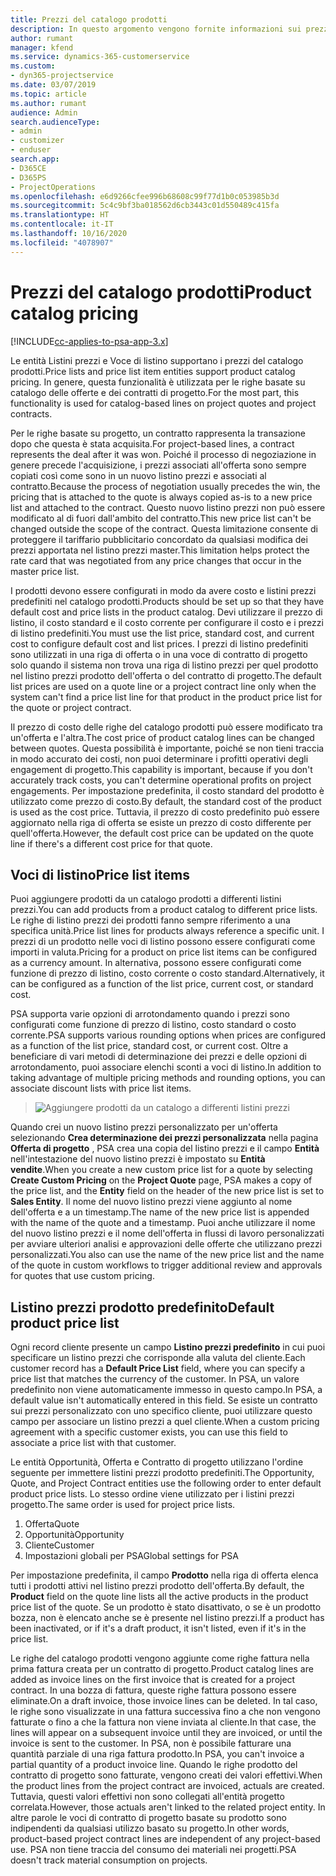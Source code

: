 ```yaml
---
title: Prezzi del catalogo prodotti
description: In questo argomento vengono fornite informazioni sui prezzi del catalogo prodotti in Dynamics 365 Project Service Automation (PSA).
author: rumant
manager: kfend
ms.service: dynamics-365-customerservice
ms.custom:
- dyn365-projectservice
ms.date: 03/07/2019
ms.topic: article
ms.author: rumant
audience: Admin
search.audienceType:
- admin
- customizer
- enduser
search.app:
- D365CE
- D365PS
- ProjectOperations
ms.openlocfilehash: e6d9266cfee996b68608c99f77d1b0c053985b3d
ms.sourcegitcommit: 5c4c9bf3ba018562d6cb3443c01d550489c415fa
ms.translationtype: HT
ms.contentlocale: it-IT
ms.lasthandoff: 10/16/2020
ms.locfileid: "4078907"
---
```

# <a name="product-catalog-pricing"></a><span data-ttu-id="af12f-103">Prezzi del catalogo prodotti</span><span class="sxs-lookup"><span data-stu-id="af12f-103">Product catalog pricing</span></span> 

[!INCLUDE[cc-applies-to-psa-app-3.x](../includes/cc-applies-to-psa-app-3x.md)]


<span data-ttu-id="af12f-104">Le entità Listini prezzi e Voce di listino supportano i prezzi del catalogo prodotti.</span><span class="sxs-lookup"><span data-stu-id="af12f-104">Price lists and price list item entities support product catalog pricing.</span></span> <span data-ttu-id="af12f-105">In genere, questa funzionalità è utilizzata per le righe basate su catalogo delle offerte e dei contratti di progetto.</span><span class="sxs-lookup"><span data-stu-id="af12f-105">For the most part, this functionality is used for catalog-based lines on project quotes and project contracts.</span></span>

<span data-ttu-id="af12f-106">Per le righe basate su progetto, un contratto rappresenta la transazione dopo che questa è stata acquisita.</span><span class="sxs-lookup"><span data-stu-id="af12f-106">For project-based lines, a contract represents the deal after it was won.</span></span> <span data-ttu-id="af12f-107">Poiché il processo di negoziazione in genere precede l'acquisizione, i prezzi associati all'offerta sono sempre copiati così come sono in un nuovo listino prezzi e associati al contratto.</span><span class="sxs-lookup"><span data-stu-id="af12f-107">Because the process of negotiation usually precedes the win, the pricing that is attached to the quote is always copied as-is to a new price list and attached to the contract.</span></span> <span data-ttu-id="af12f-108">Questo nuovo listino prezzi non può essere modificato al di fuori dall'ambito del contratto.</span><span class="sxs-lookup"><span data-stu-id="af12f-108">This new price list can't be changed outside the scope of the contract.</span></span> <span data-ttu-id="af12f-109">Questa limitazione consente di proteggere il tariffario pubblicitario concordato da qualsiasi modifica dei prezzi apportata nel listino prezzi master.</span><span class="sxs-lookup"><span data-stu-id="af12f-109">This limitation helps protect the rate card that was negotiated from any price changes that occur in the master price list.</span></span>

<span data-ttu-id="af12f-110">I prodotti devono essere configurati in modo da avere costo e listini prezzi predefiniti nel catalogo prodotti.</span><span class="sxs-lookup"><span data-stu-id="af12f-110">Products should be set up so that they have default cost and price lists in the product catalog.</span></span> <span data-ttu-id="af12f-111">Devi utilizzare il prezzo di listino, il costo standard e il costo corrente per configurare il costo e i prezzi di listino predefiniti.</span><span class="sxs-lookup"><span data-stu-id="af12f-111">You must use the list price, standard cost, and current cost to configure default cost and list prices.</span></span> <span data-ttu-id="af12f-112">I prezzi di listino predefiniti sono utilizzati in una riga di offerta o in una voce di contratto di progetto solo quando il sistema non trova una riga di listino prezzi per quel prodotto nel listino prezzi prodotto dell'offerta o del contratto di progetto.</span><span class="sxs-lookup"><span data-stu-id="af12f-112">The default list prices are used on a quote line or a project contract line only when the system can't find a price list line for that product in the product price list for the quote or project contract.</span></span>

<span data-ttu-id="af12f-113">Il prezzo di costo delle righe del catalogo prodotti può essere modificato tra un'offerta e l'altra.</span><span class="sxs-lookup"><span data-stu-id="af12f-113">The cost price of product catalog lines can be changed between quotes.</span></span> <span data-ttu-id="af12f-114">Questa possibilità è importante, poiché se non tieni traccia in modo accurato dei costi, non puoi determinare i profitti operativi degli engagement di progetto.</span><span class="sxs-lookup"><span data-stu-id="af12f-114">This capability is important, because if you don't accurately track costs, you can't determine operational profits on project engagements.</span></span> <span data-ttu-id="af12f-115">Per impostazione predefinita, il costo standard del prodotto è utilizzato come prezzo di costo.</span><span class="sxs-lookup"><span data-stu-id="af12f-115">By default, the standard cost of the product is used as the cost price.</span></span> <span data-ttu-id="af12f-116">Tuttavia, il prezzo di costo predefinito può essere aggiornato nella riga di offerta se esiste un prezzo di costo differente per quell'offerta.</span><span class="sxs-lookup"><span data-stu-id="af12f-116">However, the default cost price can be updated on the quote line if there's a different cost price for that quote.</span></span>

## <a name="price-list-items"></a><span data-ttu-id="af12f-117">Voci di listino</span><span class="sxs-lookup"><span data-stu-id="af12f-117">Price list items</span></span>

<span data-ttu-id="af12f-118">Puoi aggiungere prodotti da un catalogo prodotti a differenti listini prezzi.</span><span class="sxs-lookup"><span data-stu-id="af12f-118">You can add products from a product catalog to different price lists.</span></span> <span data-ttu-id="af12f-119">Le righe di listino prezzi dei prodotti fanno sempre riferimento a una specifica unità.</span><span class="sxs-lookup"><span data-stu-id="af12f-119">Price list lines for products always reference a specific unit.</span></span> <span data-ttu-id="af12f-120">I prezzi di un prodotto nelle voci di listino possono essere configurati come importi in valuta.</span><span class="sxs-lookup"><span data-stu-id="af12f-120">Pricing for a product on price list items can be configured as a currency amount.</span></span> <span data-ttu-id="af12f-121">In alternativa, possono essere configurati come funzione di prezzo di listino, costo corrente o costo standard.</span><span class="sxs-lookup"><span data-stu-id="af12f-121">Alternatively, it can be configured as a function of the list price, current cost, or standard cost.</span></span>

<span data-ttu-id="af12f-122">PSA supporta varie opzioni di arrotondamento quando i prezzi sono configurati come funzione di prezzo di listino, costo standard o costo corrente.</span><span class="sxs-lookup"><span data-stu-id="af12f-122">PSA supports various rounding options when prices are configured as a function of the list price, standard cost, or current cost.</span></span> <span data-ttu-id="af12f-123">Oltre a beneficiare di vari metodi di determinazione dei prezzi e delle opzioni di arrotondamento, puoi associare elenchi sconti a voci di listino.</span><span class="sxs-lookup"><span data-stu-id="af12f-123">In addition to taking advantage of multiple pricing methods and rounding options, you can associate discount lists with price list items.</span></span> 

> ![Aggiungere prodotti da un catalogo a differenti listini prezzi](media/basic-guide-16.png)

<span data-ttu-id="af12f-125">Quando crei un nuovo listino prezzi personalizzato per un'offerta selezionando **Crea determinazione dei prezzi personalizzata** nella pagina **Offerta di progetto** , PSA crea una copia del listino prezzi e il campo **Entità** nell'intestazione del nuovo listino prezzi è impostato su **Entità vendite**.</span><span class="sxs-lookup"><span data-stu-id="af12f-125">When you create a new custom price list for a quote by selecting **Create Custom Pricing** on the **Project Quote** page, PSA makes a copy of the price list, and the **Entity** field on the header of the new price list is set to **Sales Entity**.</span></span> <span data-ttu-id="af12f-126">Il nome del nuovo listino prezzi viene aggiunto al nome dell'offerta e a un timestamp.</span><span class="sxs-lookup"><span data-stu-id="af12f-126">The name of the new price list is appended with the name of the quote and a timestamp.</span></span> <span data-ttu-id="af12f-127">Puoi anche utilizzare il nome del nuovo listino prezzi e il nome dell'offerta in flussi di lavoro personalizzati per avviare ulteriori analisi e approvazioni delle offerte che utilizzano prezzi personalizzati.</span><span class="sxs-lookup"><span data-stu-id="af12f-127">You also can use the name of the new price list and the name of the quote in custom workflows to trigger additional review and approvals for quotes that use custom pricing.</span></span>

 
## <a name="default-product-price-list"></a><span data-ttu-id="af12f-128">Listino prezzi prodotto predefinito</span><span class="sxs-lookup"><span data-stu-id="af12f-128">Default product price list</span></span>
<span data-ttu-id="af12f-129">Ogni record cliente presente un campo **Listino prezzi predefinito** in cui puoi specificare un listino prezzi che corrisponde alla valuta del cliente.</span><span class="sxs-lookup"><span data-stu-id="af12f-129">Each customer record has a **Default Price List** field, where you can specify a price list that matches the currency of the customer.</span></span> <span data-ttu-id="af12f-130">In PSA, un valore predefinito non viene automaticamente immesso in questo campo.</span><span class="sxs-lookup"><span data-stu-id="af12f-130">In PSA, a default value isn't automatically entered in this field.</span></span> <span data-ttu-id="af12f-131">Se esiste un contratto sui prezzi personalizzato con uno specifico cliente, puoi utilizzare questo campo per associare un listino prezzi a quel cliente.</span><span class="sxs-lookup"><span data-stu-id="af12f-131">When a custom pricing agreement with a specific customer exists, you can use this field to associate a price list with that customer.</span></span>

<span data-ttu-id="af12f-132">Le entità Opportunità, Offerta e Contratto di progetto utilizzano l'ordine seguente per immettere listini prezzi prodotto predefiniti.</span><span class="sxs-lookup"><span data-stu-id="af12f-132">The Opportunity, Quote, and Project Contract entities use the following order to enter default product price lists.</span></span> <span data-ttu-id="af12f-133">Lo stesso ordine viene utilizzato per i listini prezzi progetto.</span><span class="sxs-lookup"><span data-stu-id="af12f-133">The same order is used for project price lists.</span></span>

1.  <span data-ttu-id="af12f-134">Offerta</span><span class="sxs-lookup"><span data-stu-id="af12f-134">Quote</span></span>
2.  <span data-ttu-id="af12f-135">Opportunità</span><span class="sxs-lookup"><span data-stu-id="af12f-135">Opportunity</span></span>
3.  <span data-ttu-id="af12f-136">Cliente</span><span class="sxs-lookup"><span data-stu-id="af12f-136">Customer</span></span>
4.  <span data-ttu-id="af12f-137">Impostazioni globali per PSA</span><span class="sxs-lookup"><span data-stu-id="af12f-137">Global settings for PSA</span></span>

<span data-ttu-id="af12f-138">Per impostazione predefinita, il campo **Prodotto** nella riga di offerta elenca tutti i prodotti attivi nel listino prezzi prodotto dell'offerta.</span><span class="sxs-lookup"><span data-stu-id="af12f-138">By default, the **Product** field on the quote line lists all the active products in the product price list of the quote.</span></span> <span data-ttu-id="af12f-139">Se un prodotto è stato disattivato, o se è un prodotto bozza, non è elencato anche se è presente nel listino prezzi.</span><span class="sxs-lookup"><span data-stu-id="af12f-139">If a product has been inactivated, or if it's a draft product, it isn't listed, even if it's in the price list.</span></span> 

<span data-ttu-id="af12f-140">Le righe del catalogo prodotti vengono aggiunte come righe fattura nella prima fattura creata per un contratto di progetto.</span><span class="sxs-lookup"><span data-stu-id="af12f-140">Product catalog lines are added as invoice lines on the first invoice that is created for a project contract.</span></span> <span data-ttu-id="af12f-141">In una bozza di fattura, queste righe fattura possono essere eliminate.</span><span class="sxs-lookup"><span data-stu-id="af12f-141">On a draft invoice, those invoice lines can be deleted.</span></span> <span data-ttu-id="af12f-142">In tal caso, le righe sono visualizzate in una fattura successiva fino a che non vengono fatturate o fino a che la fattura non viene inviata al cliente.</span><span class="sxs-lookup"><span data-stu-id="af12f-142">In that case, the lines will appear on a subsequent invoice until they are invoiced, or until the invoice is sent to the customer.</span></span> <span data-ttu-id="af12f-143">In PSA, non è possibile fatturare una quantità parziale di una riga fattura prodotto.</span><span class="sxs-lookup"><span data-stu-id="af12f-143">In PSA, you can't invoice a partial quantity of a product invoice line.</span></span> <span data-ttu-id="af12f-144">Quando le righe prodotto del contratto di progetto sono fatturate, vengono creati dei valori effettivi.</span><span class="sxs-lookup"><span data-stu-id="af12f-144">When the product lines from the project contract are invoiced, actuals are created.</span></span> <span data-ttu-id="af12f-145">Tuttavia, questi valori effettivi non sono collegati all'entità progetto correlata.</span><span class="sxs-lookup"><span data-stu-id="af12f-145">However, those actuals aren't linked to the related project entity.</span></span> <span data-ttu-id="af12f-146">In altre parole le voci di contratto di progetto basate su prodotto sono indipendenti da qualsiasi utilizzo basato su progetto.</span><span class="sxs-lookup"><span data-stu-id="af12f-146">In other words, product-based project contract lines are independent of any project-based use.</span></span> <span data-ttu-id="af12f-147">PSA non tiene traccia del consumo dei materiali nei progetti.</span><span class="sxs-lookup"><span data-stu-id="af12f-147">PSA doesn't track material consumption on projects.</span></span>
